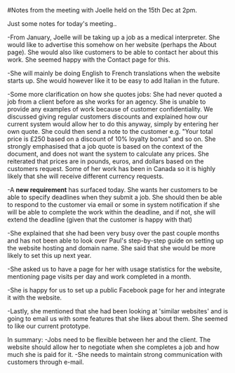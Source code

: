 #Notes from the meeting with Joelle held on the 15th Dec at 2pm.

Just some notes for today's meeting..

-From January, Joelle will be taking up a job as a medical interpreter. She would like to advertise this somehow on her website (perhaps the About page). She would also like customers to be able to contact her about this work. She seemed happy with the Contact page for this.

-She will mainly be doing English to French translations when the website starts up. She would however like it to be easy to add Italian in the future.

-Some more clarification on how she quotes jobs: She had never quoted a job from a client before as she works for an agency. She is unable to provide any examples of work because of customer confidentiality. We discussed giving regular customers discounts and explained how our current system would allow her to do this anyway, simply by entering her own quote. She could then send a note to the customer e.g. "Your total price is £250 based on a discount of 10% loyalty bonus" and so on. She strongly emphasised that a job quote is based on the context of the document, and does not want the system to calculate any prices. She reiterated that prices are in pounds, euros, and dollars based on the customers request. Some of her work has been in Canada so it is highly likely that she will receive different currency requests.

-A **new requirement** has surfaced today. She wants her customers to be able to specify deadlines when they submit a job. She should then be able to respond to the customer via email or some in system notification if she will be able to complete the work within the deadline, and if not, she will extend the deadline (given that the customer is happy with that)

-She explained that she had been very busy over the past couple months and has not been able to look over Paul's step-by-step guide on setting up the website hosting and domain name. She said that she would be more likely to set this up next year.

-She asked us to have a page for her with usage statistics for the website, mentioning page visits per day and work completed in a month.

-She is happy for us to set up a public Facebook page for her and integrate it with the website.

-Lastly, she mentioned that she had been looking at 'similar websites' and is going to email us with some features that she likes about them. She seemed to like our current prototype.

In summary:
-Jobs need to be flexible between her and the client. The website should allow her to negotiate when she completes a job and how much she is paid for it.
-She needs to maintain strong communication with customers through e-mail.